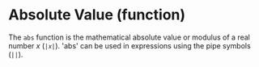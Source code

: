 # Absolute Value (function)
The `abs` function is the mathematical absolute value or modulus of a real number $x$ (`|𝑥|`). 'abs' can be used in expressions using the pipe symbols (`||`).


